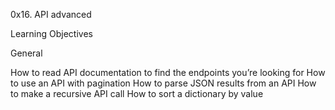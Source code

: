 0x16. API advanced

Learning Objectives

General

How to read API documentation to find the endpoints you’re looking for
How to use an API with pagination
How to parse JSON results from an API
How to make a recursive API call
How to sort a dictionary by value

